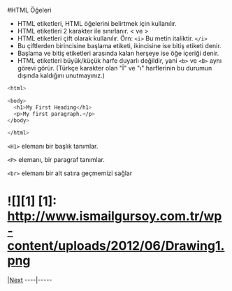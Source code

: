 #HTML Öğeleri

* HTML etiketleri, HTML öğelerini belirtmek için kullanılır.
* HTML etiketleri 2 karakter ile sınırlanır. < ve >
* HTML etiketleri çift olarak kullanılır. Örn: `<i>` Bu metin italiktir. `</i>`
* Bu çiftlerden birincisine başlama etiketi, ikincisine ise bitiş etiketi denir.
* Başlama ve bitiş etiketleri arasında kalan herşeye ise öğe içeriği denir.
* HTML etiketleri büyük/küçük harfe duyarlı değildir, yani `<b>` ve `<B>` aynı görevi görür. (Türkçe karakter olan "İ" ve "ı" harflerinin bu durumun dışında kaldığını unutmayınız.)

```sh
<html>

<body>
  <h1>My First Heading</h1>
  <p>My first paragraph.</p>
</body>

</html>
```

`<H1>` elemanı bir başlık tanımlar.

`<P>` elemanı, bir paragraf tanımlar.

`<br>` elemanı bir alt satıra geçmemizi sağlar



![][1]
[1]: http://www.ismailgursoy.com.tr/wp-content/uploads/2012/06/Drawing1.png
========
|[Next](Etiketler.md)
----|-----
